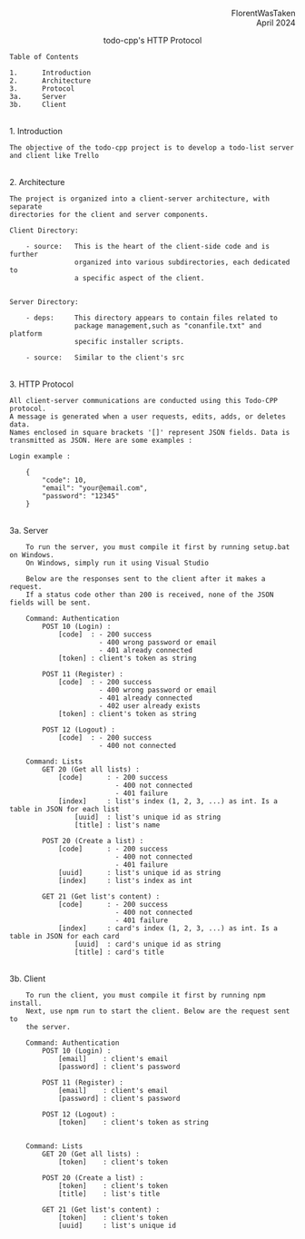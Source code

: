 <div align="right">
    <p>FlorentWasTaken<br>
    April 2024</p>
</div>
<p align="center">todo-cpp's HTTP Protocol</p>




	Table of Contents

	1.      Introduction
	2.      Architecture
	3.      Protocol
	3a.     Server
	3b.     Client

<br>
1.  Introduction

	The objective of the todo-cpp project is to develop a todo-list server
	and client like Trello

<br>
2.  Architecture

	The project is organized into a client-server architecture, with separate
	directories for the client and server components.

	Client Directory:

		- source:   This is the heart of the client-side code and is further
                    organized into various subdirectories, each dedicated to
                    a specific aspect of the client.


	Server Directory:

        - deps:     This directory appears to contain files related to
                    package management,such as "conanfile.txt" and platform
                    specific installer scripts.

        - source:   Similar to the client's src

<br>
3. HTTP Protocol

	All client-server communications are conducted using this Todo-CPP protocol.
	A message is generated when a user requests, edits, adds, or deletes data.
	Names enclosed in square brackets '[]' represent JSON fields. Data is
	transmitted as JSON. Here are some examples :

	Login example :

        {
            "code": 10,
            "email": "your@email.com",
            "password": "12345"
        }
<br>
	3a. Server

		To run the server, you must compile it first by running setup.bat on Windows.
		On Windows, simply run it using Visual Studio

		Below are the responses sent to the client after it makes a request.
		If a status code other than 200 is received, none of the JSON fields will be sent.

		Command: Authentication
			POST 10 (Login) :
				[code]  : - 200 success
						  - 400 wrong password or email
						  - 401 already connected
				[token] : client's token as string

			POST 11 (Register) :
				[code]  : - 200 success
						  - 400 wrong password or email
						  - 401 already connected
						  - 402 user already exists
				[token] : client's token as string

			POST 12 (Logout) :
				[code]  : - 200 success
						  - 400 not connected

		Command: Lists
			GET 20 (Get all lists) :
				[code]		: - 200 success
							  - 400 not connected
							  - 401 failure
				[index] 	: list's index (1, 2, 3, ...) as int. Is a table in JSON for each list
					[uuid]  : list's unique id as string
					[title] : list's name

			POST 20 (Create a list) :
				[code]		: - 200 success
							  - 400 not connected
							  - 401 failure
				[uuid]		: list's unique id as string
				[index]		: list's index as int

			GET 21 (Get list's content) :
				[code]		: - 200 success
							  - 400 not connected
							  - 401 failure
				[index] 	: card's index (1, 2, 3, ...) as int. Is a table in JSON for each card
					[uuid]  : card's unique id as string
					[title] : card's title

<br>
    3b. Client

        To run the client, you must compile it first by running npm install.
        Next, use npm run to start the client. Below are the request sent to
        the server.

        Command: Authentication
            POST 10 (Login) :
                [email]    : client's email
                [password] : client's password

            POST 11 (Register) :
                [email]    : client's email
                [password] : client's password

            POST 12 (Logout) :
                [token]    : client's token as string


        Command: Lists
            GET 20 (Get all lists) :
                [token]    : client's token

            POST 20 (Create a list) :
                [token]    : client's token
                [title]    : list's title

            GET 21 (Get list's content) :
                [token]    : client's token
                [uuid]	   : list's unique id